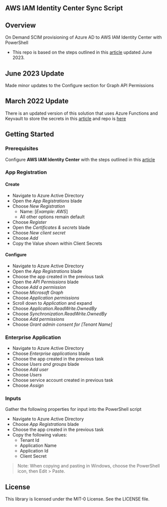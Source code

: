 ## AWS IAM Identity Center Sync Script

## Overview
On Demand SCIM provisioning of Azure AD to AWS IAM Identity Center with PowerShell
 - This repo is based on the steps outlined in this [article](https://aws.amazon.com/blogs/security/on-demand-scim-provisioning-of-azure-ad-to-aws-sso-with-powershell/) updated June 2023.

## June 2023 Update
Made minor updates to the Configure section for Graph API Permissions


## March 2022 Update
There is an updated version of this solution that uses Azure Functions and Keyvault to store the secrets in this [article](https://medium.com/i-love-my-local-farmer-engineering-blog/charting-our-identity-journey-in-aws-part-2-e4a99e6b1de3) and repo is [here](https://github.com/aws-samples/i-love-my-local-farmer/tree/main/IdentityJourney)

## Getting Started

### Prerequisites

Configure **AWS IAM Identity Center** with the steps outlined in this [article](https://aws.amazon.com/blogs/aws/the-next-evolution-in-aws-single-sign-on/)

### App Registration

#### Create

- Navigate to Azure Active Directory
- Open the _App Registrations_ blade
- Choose _New Registration_
  - Name: [_Example: AWS_]
  - All other options remain default
- Choose _Register_
- Open the _Certificates & secrets_ blade
- Choose _New client secret_
- Choose _Add_
- Copy the Value shown within Client Secrets

#### Configure

- Navigate to Azure Active Directory
- Open the _App Registrations_ blade
- Choose the app created in the previous task
- Open the _API Permissions_ blade
- Choose _Add a permission_
- Choose _Microsoft Graph_
- Choose _Application permissions_
- Scroll down to _Application_ and expand
- Choose _Application.ReadWrite.OwnedBy_
- Choose _Synchronization.ReadWrite.OwnedBy_
- Choose _Add permissions_
- Choose _Grant admin consent for [Tenant Name]_

### Enterprise Application

- Navigate to Azure Active Directory
- Choose _Enterprise applications_ blade
- Choose the app created in the previous task
- Choose _Users and groups_ blade
- Choose _Add user_
- Choose _Users_
- Choose service account created in previous task
- Choose _Assign_

### Inputs

Gather the following properties for input into the PowerShell script

* Navigate to Azure Active Directory
* Choose _App Registrations_ blade
* Choose the app created in the previous task
* Copy the following values:
  - Tenant Id
  - Application Name
  - Application Id
  - Client Secret


> Note: When copying and pasting in Windows, choose the PowerShell icon, then Edit > Paste.


## License

This library is licensed under the MIT-0 License. See the LICENSE file.

